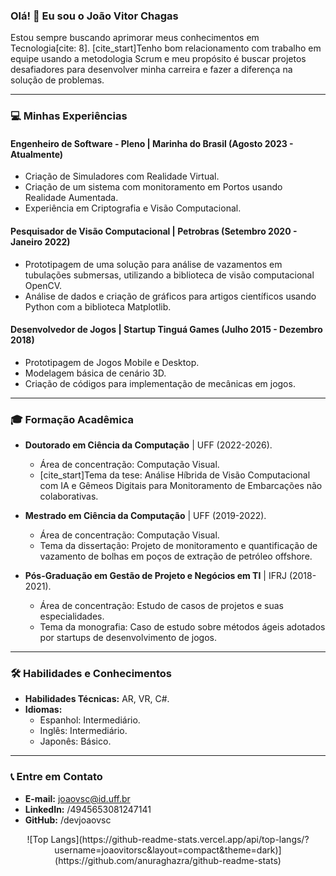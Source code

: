 ### Olá! 👋 Eu sou o João Vitor Chagas

Estou sempre buscando aprimorar meus conhecimentos em Tecnologia[cite: 8]. [cite_start]Tenho bom relacionamento com trabalho em equipe usando a metodologia Scrum e meu propósito é buscar projetos desafiadores para desenvolver minha carreira e fazer a diferença na solução de problemas.

---

### 💻 Minhas Experiências

#### Engenheiro de Software - Pleno | Marinha do Brasil (Agosto 2023 - Atualmente) 
* Criação de Simuladores com Realidade Virtual.
* Criação de um sistema com monitoramento em Portos usando Realidade Aumentada.
* Experiência em Criptografia e Visão Computacional.

#### Pesquisador de Visão Computacional | Petrobras (Setembro 2020 - Janeiro 2022)
* Prototipagem de uma solução para análise de vazamentos em tubulações submersas, utilizando a biblioteca de visão computacional OpenCV.
* Análise de dados e criação de gráficos para artigos científicos usando Python com a biblioteca Matplotlib.

#### Desenvolvedor de Jogos | Startup Tinguá Games (Julho 2015 - Dezembro 2018)
* Prototipagem de Jogos Mobile e Desktop.
* Modelagem básica de cenário 3D.
* Criação de códigos para implementação de mecânicas em jogos.


---

### 🎓 Formação Acadêmica

* **Doutorado em Ciência da Computação** | UFF (2022-2026).
    * Área de concentração: Computação Visual.
    * [cite_start]Tema da tese: Análise Híbrida de Visão Computacional com IA e Gêmeos Digitais para Monitoramento de Embarcações não colaborativas.

* **Mestrado em Ciência da Computação** | UFF (2019-2022).
    * Área de concentração: Computação Visual.
    * Tema da dissertação: Projeto de monitoramento e quantificação de vazamento de bolhas em poços de extração de petróleo offshore.

* **Pós-Graduação em Gestão de Projeto e Negócios em TI** | IFRJ (2018-2021).
    * Área de concentração: Estudo de casos de projetos e suas especialidades.
    * Tema da monografia: Caso de estudo sobre métodos ágeis adotados por startups de desenvolvimento de jogos.

---

### 🛠️ Habilidades e Conhecimentos

* **Habilidades Técnicas:** AR, VR, C#.
* **Idiomas:**
    * Espanhol: Intermediário.
    * Inglês: Intermediário.
    * Japonês: Básico.

---

### 📞 Entre em Contato

* **E-mail:** joaovsc@id.uff.br 
* **LinkedIn:** /4945653081247141 
* **GitHub:** /devjoaovsc 

<div align="center">
  ![Top Langs](https://github-readme-stats.vercel.app/api/top-langs/?username=joaovitorsc&layout=compact&theme=dark)](https://github.com/anuraghazra/github-readme-stats)
</div>
